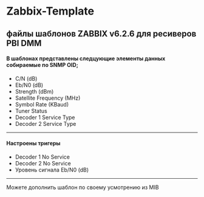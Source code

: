 # Zabbix-Template
файлы шаблонов ZABBIX v6.2.6 для ресиверов PBI DMM
----
#### В шаблонах представлены следцующие элементы данных собираемые по SNMP OID;
* C/N (dB)
* Eb/N0 (dB)
* Strength (dBm)
* Satellite Frequency (MHz)
*	Symbol Rate (KBaud)
*	Tuner Status
*	Decoder 1 Service Type
*	Decoder 2 Service Type
---
#### Настроены тригеры
* Decoder 1 No Service
* Decoder 2 No Service
* Уровень сигнала Eb/N0 (dB)
---
Можете дополнить шаблон по своему усмотрению из MIB
